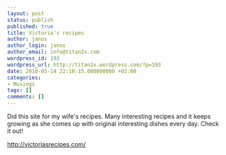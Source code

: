 ```yaml
---
layout: post
status: publish
published: true
title: Victoria's recipes
author: janos
author_login: janos
author_email: info@titan2x.com
wordpress_id: 193
wordpress_url: http://titan2x.wordpress.com/?p=193
date: 2010-05-14 22:10:15.000000000 +02:00
categories:
- Musings
tags: []
comments: []
---
```

Did this site for my wife's recipes. Many interesting recipes and it keeps growing as she comes up with original interesting dishes every day. Check it out!

<a href="http://victoriasrecipes.com/">http://victoriasrecipes.com/</a>
